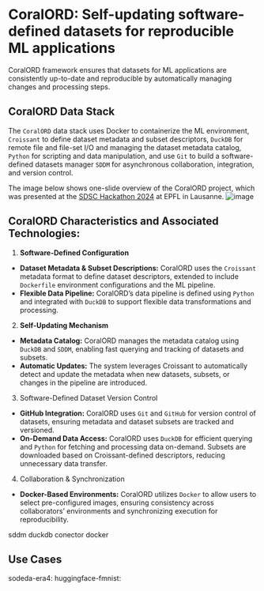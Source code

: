 # CoralORD: Self-updating software-defined datasets for reproducible ML applications

CoralORD framework ensures that datasets for ML applications are consistently up-to-date and reproducible by automatically managing changes and processing steps.

## CoralORD Data Stack
The `CoralORD` data stack uses Docker to containerize the ML environment, `Croissant` to define dataset metadata and subset descriptors, `DuckDB` for remote file and file-set I/O and managing the dataset metadata catalog, `Python` for scripting and data manipulation, and use `Git` to build a software-defined datasets manager `SDDM` for asynchronous collaboration, integration, and version control. 

The image below shows one-slide overview of the CoralORD project, which was presented at the [SDSC Hackathon 2024](https://sdsc-hackathons.ch/projectPage?projectRef=vUt8BfDJXaAs0UfOesXI|6kJdtOIKKczmbD7QfTSt) at EPFL in Lausanne.
![image](https://github.com/user-attachments/assets/70a7b264-7587-4ca9-8c35-990f0acb7fb8)
 
## CoralORD Characteristics and Associated Technologies:
1. **Software-Defined Configuration**
- **Dataset Metadata & Subset Descriptions:** CoralORD uses the `Croissant` metadata format to define dataset descriptors, extended to include `Dockerfile` environment configurations and the ML pipeline.
- **Flexible Data Pipeline:** CoralORD’s data pipeline is defined using `Python` and integrated with `DuckDB` to support flexible data transformations and processing.

2. **Self-Updating Mechanism**
- **Metadata Catalog:** CoralORD manages the metadata catalog using `DuckDB` and `SDDM`, enabling fast querying and tracking of datasets and subsets.
- **Automatic Updates:** The system leverages Croissant to automatically detect and update the metadata when new datasets, subsets, or changes in the pipeline are introduced.

3. Software-Defined Dataset Version Control
- **GitHub Integration:** CoralORD uses `Git` and `GitHub` for version control of datasets, ensuring metadata and dataset subsets are tracked and versioned.
- **On-Demand Data Access:** CoralORD uses `DuckDB` for efficient querying and `Python` for fetching and processing data on-demand. Subsets are downloaded based on Croissant-defined descriptors, reducing unnecessary data transfer.

4. Collaboration & Synchronization
- **Docker-Based Environments:** CoralORD utilizes `Docker` to allow users to select pre-configured images, ensuring consistency across collaborators’ environments and synchronizing execution for reproducibility.


sddm
duckdb conector
docker


## Use Cases
sodeda-era4:
huggingface-fmnist: 
